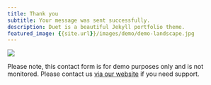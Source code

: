 ```yaml
---
title: Thank you
subtitle: Your message was sent successfully.
description: Duet is a beautiful Jekyll portfolio theme.
featured_image: {{site.url}}/images/demo/demo-landscape.jpg
---
```


![]({{site.url}}/images/demo/about.jpg)

Please note, this contact form is for demo purposes only and is not monitored. Please contact us [via our website](https://jekyllthemes.io) if you need support.
